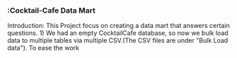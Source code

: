 ### :Cocktail-Cafe Data Mart
Introduction:
	This Project focus on creating a data mart that answers certain questions. 
		1) We had an empty CocktailCafe database, so now we bulk load data to multiple tables via multiple CSV.(The CSV files are under "Bulk Load data"). To ease the work
